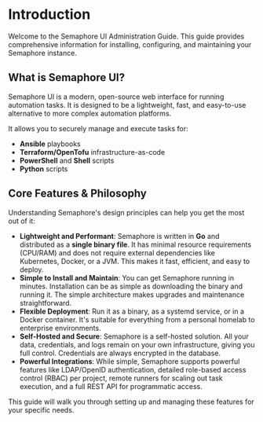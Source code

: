 # Introduction

Welcome to the Semaphore UI Administration Guide. This guide provides comprehensive information for installing, configuring, and maintaining your Semaphore instance.

## What is Semaphore UI?

Semaphore UI is a modern, open-source web interface for running automation tasks. It is designed to be a lightweight, fast, and easy-to-use alternative to more complex automation platforms.

It allows you to securely manage and execute tasks for:
*   **Ansible** playbooks
*   **Terraform/OpenTofu** infrastructure-as-code
*   **PowerShell** and **Shell** scripts
*   **Python** scripts

## Core Features & Philosophy

Understanding Semaphore's design principles can help you get the most out of it:

*   **Lightweight and Performant**: Semaphore is written in **Go** and distributed as a **single binary file**. It has minimal resource requirements (CPU/RAM) and does not require external dependencies like Kubernetes, Docker, or a JVM. This makes it fast, efficient, and easy to deploy.
*   **Simple to Install and Maintain**: You can get Semaphore running in minutes. Installation can be as simple as downloading the binary and running it. The simple architecture makes upgrades and maintenance straightforward.
*   **Flexible Deployment**: Run it as a binary, as a systemd service, or in a Docker container. It's suitable for everything from a personal homelab to enterprise environments.
*   **Self-Hosted and Secure**: Semaphore is a self-hosted solution. All your data, credentials, and logs remain on your own infrastructure, giving you full control. Credentials are always encrypted in the database.
*   **Powerful Integrations**: While simple, Semaphore supports powerful features like LDAP/OpenID authentication, detailed role-based access control (RBAC) per project, remote runners for scaling out task execution, and a full REST API for programmatic access.

This guide will walk you through setting up and managing these features for your specific needs.

